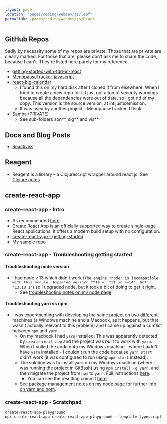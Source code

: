 ```yaml
---
layout: page
location: "pages/coding/webdev/js/leaf"
permalink: /pages/coding/webdev/js/React
---
```


## GitHub Repos 

Sadly by necessity some of my repos are private. Those that are private are clearly marked. For those that are, please don't ask me to share the code, because I can't. They're listed here purely for my reference.

- [getting-started-with-tdd-in-react](https://github.com/claresudbery/getting-started-with-tdd-in-react)
- [MenopauseTracker-javascript](https://github.com/claresudbery/MenopauseTracker-javascript)
- [react-big-calendar](http://intljusticemission.github.io/react-big-calendar/examples/index.html)
    - I found this on my hard disk after I cloned it from elsewhere. When I tried to create a new repo for it I just got a ton of security warnings because all the dependencies were out of date, so I got rid of my copy. This version is the source version, at intljusticemission.
    - It was used by another project - MenopauseTracker, I think.
- [Samba (PRIVATE)](https://github.com/claresudbery/samba)
    - See sub-folders son**, sig** and vis**

## Docs and Blog Posts

- [ReactiveX](/pages/coding/tools/ReactiveX)

## Reagent

- Reagent is a library – a Clojurescript wrapper around react js. See [Clojure notes](/pages/coding/lang/func/Clojure#reagent)

## create-react-app

### create-react-app - Intro

- As recommended [here](/pages/coding/webdev/Different-Webapp-Stacks)
- Create React App is an officially supported way to create single-page React applications. It offers a modern build setup with no configuration.
- [create-react-app - getting-started](https://create-react-app.dev/docs/getting-started/)
- My [sample repo](https://github.com/claresudbery/create-react-app-playground-win)

### create-react-app - Troubleshooting getting started

#### Troubleshooting node version

- I had node v 13 which didn't work (`The engine "node" is incompatible with this module. Expected version "^10 or ^12 or >=14". Got "13.10.1"`) so I upgraded node, but it took a bit of doing to get it right.
    - See [troubleshooting notes on my node page](/pages/coding/webdev/js/Node-JS#upgrading-node---troubleshooting).

#### Troubleshooting yarn vs npm

- I was experimenting with developing the same [project](https://github.com/claresudbery/create-react-app-playground) on two [different](https://github.com/claresudbery/create-react-app-playground-win) machines (a Windows machine and a Macbook, as it happens, but that wasn't actually relevant to this problem) and I came up against a conflict between `npm` and `yarn`.
    - On my macbook I had `yarn` installed. This was apparently detected by `create-react-app` and the project was built to work with `yarn`. When I pulled the code onto my Windows machine - where I *didn't* have `yarn` installed - I couldn't run the code because `yarn start` didn't work (it was configured to run using `npm start` instead).
    - The solution was to install `yarn` on my Windows machine (where I was running the project in GitBash) using `npm install -g yarn`, and then migrate the project from `npm` to `yarn`. Full instructions [here](/pages/coding/webdev/js/Node-JS#migrating-from-npm-to-yarn).
        - You can see the resulting commit [here](https://github.com/claresudbery/create-react-app-playground-win/commit/356597f7e6ec58a75e96cb20c398b09e3edcb1ee).
    - See [package management notes on my node page for further info on yarn and npm](/pages/coding/webdev/js/Node-JS#package-management---npm-vs-yarn).

### create-react-app - Scratchpad

```
create-react-app-playground
npx create-react-app create-react-app-playground --template typescript
```